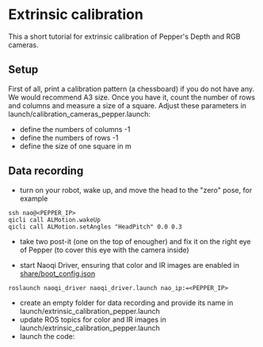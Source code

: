 # Extrinsic calibration

This a short tutorial for extrinsic calibration of Pepper's Depth and RGB cameras.

## Setup

First of all, print a calibration pattern (a chessboard) if you do not have any. We would recommend A3 size. Once you have it, count the number of rows and columns and measure a size of a square. Adjust these parameters in launch/calibration_cameras_pepper.launch:
* define the numbers of columns -1
* define the numbers of rows -1 
* define the size of one square in m

## Data recording

* turn on your robot, wake up, and move the head to the "zero" pose, for example
```
ssh nao@<PEPPER_IP>
qicli call ALMotion.wakeUp
qicli call ALMotion.setAngles "HeadPitch" 0.0 0.3
```

* take two post-it (one on the top of enougher) and fix it on the right eye of Pepper (to cover this eye with the camera inside)

* start Naoqi Driver, ensuring that color and IR images are enabled in [share/boot_config.json](http://protolab.aldebaran.com:9000/mummer/naoqi_driver/blob/master/share/boot_config.json)
```
roslaunch naoqi_driver naoqi_driver.launch nao_ip:=<PEPPER_IP>
```

* create an empty folder for data recording and provide its name in launch/extrinsic_calibration_pepper.launch
* update ROS topics for color and IR images in launch/extrinsic_calibration_pepper.launch
* launch the code:
```
roslaunch extrinsic_calibration extrinsic_calibration_pepper.launch
```

* if the software can subscribe to ROS topics, then you should see an image from a color camera
* place the calibration pattern in front of the robot
* once the pattern is detected (you can see all detected crossings), press "s" on your keyboard to save images from both cameras
* repeat 2 previous steps each time changing a distance and/or an angle to cover different views (at 60cm-80m distance) until you reach a sufficient number of image pairs (for example, 30 times or more)

## Calibration based on recorded data
* launch the code to compute extrinsic parameters based on recorded images:
```
roslaunch extrinsic_calibration extrinsic_calibration_pepper.launch
```

* press "c" on your keyboard to compute calibration values
* check if the resulted XYZ and RPY for last processed image pair correspond to the reality

### How to apply the extrinsic parameters

Once the calibration parameters are found, you can apply them using ROS static_transform_publisher. Check an example in register_depth.launch, update the values (x y z yaw pitch roll) and launch it after naoqi_driver:
```
roslaunch naoqi_driver naoqi_driver.launch nao_ip:=<PEPPER_IP>
roslaunch extrinsic_calibration register_depth.launch
```

